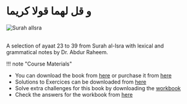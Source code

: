 
# و قل لهما قولا كريما

![Surah alIsra](/img/alIsra.jpg)

<br>
A selection of ayaat 23 to 39 from Surah al-Isra with lexical and grammatical notes by Dr. Abdur Raheem.

!!! note "Course Materials"

* You can download the book from [here](http://drvaniya.com/wp-content/uploads/2019/08/Suurat-al-Israa-with-Lexical-and-Grammatical-Notes.pdf) or purchase it from [here](http://islamicshop.in/store/dr-v-abdur-rahim-books/surat-al-isra.html)
* Solutions to Exercices can be downloaded from [here](http://drvaniya.com/wp-content/uploads/2014/09/Suurat-al-Israa-Solutions-to-Exercises.pdf)
* Solve extra challenges for this book by downloading the [workbook](http://drvaniya.com/wp-content/uploads/2019/09/Suurah-al-Israa-Workbook.pdf)
* Check the answers for the workbook from [here](http://drvaniya.com/wp-content/uploads/2019/09/Suurah-al-Israa-_-Workbook-with-answers.pdf)

<br>
